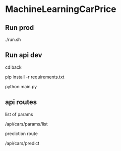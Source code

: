 # MachineLearningCarPrice



## Run prod
./run.sh
## Run api dev 
cd back

pip install -r requirements.txt

python main.py


## api routes
list of params

/api/cars/params/list

prediction route

/api/cars/predict